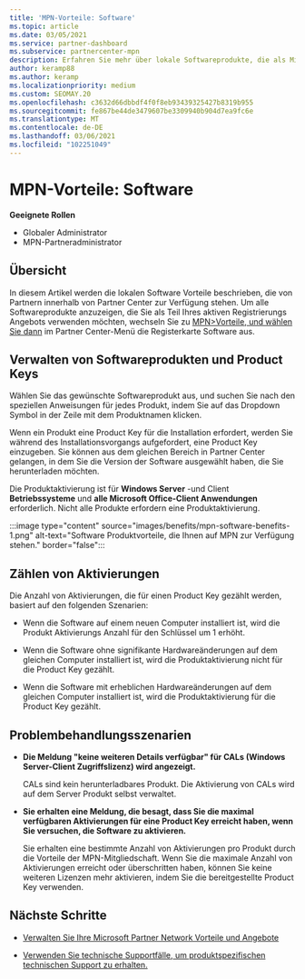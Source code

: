 ```yaml
---
title: 'MPN-Vorteile: Software'
ms.topic: article
ms.date: 03/05/2021
ms.service: partner-dashboard
ms.subservice: partnercenter-mpn
description: Erfahren Sie mehr über lokale Softwareprodukte, die als Microsoft Partner Network (MPN) angeboten werden.
author: keramp88
ms.author: keramp
ms.localizationpriority: medium
ms.custom: SEOMAY.20
ms.openlocfilehash: c3632d66dbbdf4f0f8eb93439325427b8319b955
ms.sourcegitcommit: fe867be44de3479607be3309940b904d7ea9fc6e
ms.translationtype: MT
ms.contentlocale: de-DE
ms.lasthandoff: 03/06/2021
ms.locfileid: "102251049"
---
```

# <a name="mpn-benefits---software"></a>MPN-Vorteile: Software

**Geeignete Rollen**

- Globaler Administrator
- MPN-Partneradministrator

## <a name="overview"></a>Übersicht

In diesem Artikel werden die lokalen Software Vorteile beschrieben, die von Partnern innerhalb von Partner Center zur Verfügung stehen. Um alle Softwareprodukte anzuzeigen, die Sie als Teil Ihres aktiven Registrierungs Angebots verwenden möchten, wechseln Sie zu  [MPN>Vorteile, und wählen Sie dann](https://partner.microsoft.com/dashboard/mpn/membership/benefits/software) im Partner Center-Menü die Registerkarte Software aus.  

## <a name="manage-software-products-and-product-keys"></a>Verwalten von Softwareprodukten und Product Keys

Wählen Sie das gewünschte Softwareprodukt aus, und suchen Sie nach den speziellen Anweisungen für jedes Produkt, indem Sie auf das Dropdown Symbol in der Zeile mit dem Produktnamen klicken.

Wenn ein Produkt eine Product Key für die Installation erfordert, werden Sie während des Installationsvorgangs aufgefordert, eine Product Key einzugeben. Sie können aus dem gleichen Bereich in Partner Center gelangen, in dem Sie die Version der Software ausgewählt haben, die Sie herunterladen möchten.

Die Produktaktivierung ist für **Windows Server** -und Client **Betriebssysteme** und **alle Microsoft Office-Client Anwendungen** erforderlich. Nicht alle Produkte erfordern eine Produktaktivierung.

:::image type="content" source="images/benefits/mpn-software-benefits-1.png" alt-text="Software Produktvorteile, die Ihnen auf MPN zur Verfügung stehen." border="false":::

## <a name="how-activations-are-counted"></a>Zählen von Aktivierungen

Die Anzahl von Aktivierungen, die für einen Product Key gezählt werden, basiert auf den folgenden Szenarien:

- Wenn die Software auf einem neuen Computer installiert ist, wird die Produkt Aktivierungs Anzahl für den Schlüssel um 1 erhöht.
 
- Wenn die Software ohne signifikante Hardwareänderungen auf dem gleichen Computer installiert ist, wird die Produktaktivierung nicht für die Product Key gezählt.

- Wenn die Software mit erheblichen Hardwareänderungen auf dem gleichen Computer installiert ist, wird die Produktaktivierung für die Product Key gezählt.

## <a name="troubleshooting-scenarios"></a>Problembehandlungsszenarien

- **Die Meldung "keine weiteren Details verfügbar" für CALs (Windows Server-Client Zugriffslizenz) wird angezeigt.**

    CALs sind kein herunterladbares Produkt. Die Aktivierung von CALs wird auf dem Server Produkt selbst verwaltet.

- **Sie erhalten eine Meldung, die besagt, dass Sie die maximal verfügbaren Aktivierungen für eine Product Key erreicht haben, wenn Sie versuchen, die Software zu aktivieren.**

    Sie erhalten eine bestimmte Anzahl von Aktivierungen pro Produkt durch die Vorteile der MPN-Mitgliedschaft. Wenn Sie die maximale Anzahl von Aktivierungen erreicht oder überschritten haben, können Sie keine weiteren Lizenzen mehr aktivieren, indem Sie die bereitgestellte Product Key verwenden.


 ## <a name="next-steps"></a>Nächste Schritte

- [Verwalten Sie Ihre Microsoft Partner Network Vorteile und Angebote](manage-your-partner-network-benefits.md)

- [Verwenden Sie technische Supportfälle, um produktspezifischen technischen Support zu erhalten.](mpn-benefits-technical-support.md)



